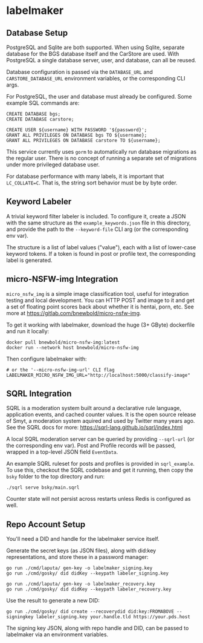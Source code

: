 
labelmaker
===========

## Database Setup

PostgreSQL and Sqlite are both supported. When using Sqlite, separate database
for the BGS database itself and the CarStore are used. With PostgreSQL a single
database server, user, and database, can all be reused.

Database configuration is passed via the `DATABASE_URL` and
`CARSTORE_DATABASE_URL` environment variables, or the corresponding CLI args.

For PostgreSQL, the user and database must already be configured. Some example
SQL commands are:

    CREATE DATABASE bgs;
    CREATE DATABASE carstore;

    CREATE USER ${username} WITH PASSWORD '${password}';
    GRANT ALL PRIVILEGES ON DATABASE bgs TO ${username};
    GRANT ALL PRIVILEGES ON DATABASE carstore TO ${username};

This service currently uses `gorm` to automatically run database migrations as
the regular user. There is no concept of running a separate set of migrations
under more privileged database user.

For database performance with many labels, it is important that `LC_COLLATE=C`.
That is, the string sort behavior must be by byte order.

## Keyword Labeler

A trivial keyword filter labeler is included. To configure it, create a JSON
with the same structure as the `example_keywords.json` file in this directory,
and provide the path to the `--keyword-file` CLI arg (or the corresponding env
var).

The structure is a list of label values ("value"), each with a list of
lower-case keyword tokens. If a token is found in post or profile text, the
corresponding label is generated.


## micro-NSFW-img Integration

`micro_nsfw_img` is a simple image classification tool, useful for integration
testing and local development. You can HTTP POST and image to it and get a set
of floating point scores back about whether it is hentai, porn, etc. See more
at <https://gitlab.com/bnewbold/micro-nsfw-img>.

To get it working with labelmaker, download the huge (3+ GByte) dockerfile and
run it locally:

    docker pull bnewbold/micro-nsfw-img:latest
    docker run --network host bnewbold/micro-nsfw-img

Then configure labelmaker with:

    # or the '--micro-nsfw-img-url' CLI flag
    LABELMAKER_MICRO_NSFW_IMG_URL="http://localhost:5000/classify-image"


## SQRL Integration

SQRL is a moderation system built around a declarative rule language,
application events, and cached counter values. It is the open source release of
Smyt, a moderation system aquired and used by Twitter many years ago. See the
SQRL docs for more: <https://sqrl-lang.github.io/sqrl/index.html>

A local SQRL moderation server can be queried by providing `--sqrl-url` (or the
corresponding env var). Post and Profile records will be passed, wrapped in a
top-level JSON field `EventData`.

An example SQRL ruleset for posts and profiles is provided in `sqrl_example`.
To use this, checkout the SQRL codebase and get it running, then copy the
`bsky` folder to the top directory and run:

    ./sqrl serve bsky/main.sqrl

Counter state will not persist across restarts unless Redis is configured as
well.


## Repo Account Setup

You'll need a DID and handle for the labelmaker service itself.

Generate the secret keys (as JSON files), along with did:key representations,
and store these in a password manager:

    go run ./cmd/laputa/ gen-key -o labelmaker_signing.key
    go run ./cmd/gosky/ did didKey --keypath labeler_signing.key

    go run ./cmd/laputa/ gen-key -o labelmaker_recovery.key
    go run ./cmd/gosky/ did didKey --keypath labeler_recovery.key

Use the result to generate a new DID:

    go run ./cmd/gosky/ did create --recoverydid did:key:FROMABOVE --signingkey labeler_signing.key your.handle.tld https://your.pds.host

The signing key JSON, along with repo handle and DID, can be passed to
labelmaker via an environment variables.
